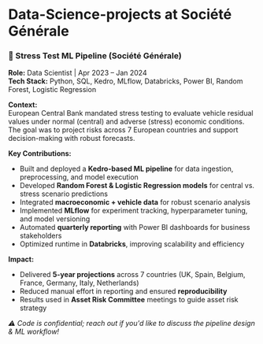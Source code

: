 # Data-Science-projects at Société Générale

### 🚗 Stress Test ML Pipeline (Société Générale)  

**Role:** Data Scientist | Apr 2023 – Jan 2024  
**Tech Stack:** Python, SQL, Kedro, MLflow, Databricks, Power BI, Random Forest, Logistic Regression  

**Context:**  
European Central Bank mandated stress testing to evaluate vehicle residual values under normal (central) and adverse (stress) economic conditions. The goal was to project risks across 7 European countries and support decision-making with robust forecasts.  

**Key Contributions:**  
- Built and deployed a **Kedro-based ML pipeline** for data ingestion, preprocessing, and model execution  
- Developed **Random Forest & Logistic Regression models** for central vs. stress scenario predictions  
- Integrated **macroeconomic + vehicle data** for robust scenario analysis  
- Implemented **MLflow** for experiment tracking, hyperparameter tuning, and model versioning  
- Automated **quarterly reporting** with Power BI dashboards for business stakeholders  
- Optimized runtime in **Databricks**, improving scalability and efficiency  

**Impact:**  
- Delivered **5-year projections** across 7 countries (UK, Spain, Belgium, France, Germany, Italy, Netherlands)  
- Reduced manual effort in reporting and ensured **reproducibility**  
- Results used in **Asset Risk Committee** meetings to guide asset risk strategy  

*⚠️ Code is confidential; reach out if you'd like to discuss the pipeline design & ML workflow!*  
